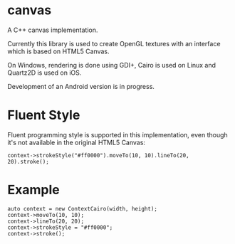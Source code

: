canvas
======

A C++ canvas implementation.

Currently this library is used to create OpenGL textures with an interface which is based on HTML5 Canvas.

On Windows, rendering is done using GDI+, Cairo is used on Linux and Quartz2D is used on iOS.

Development of an Android version is in progress.

Fluent Style
============

Fluent programming style is supported in this implementation, even though it's not available in the original HTML5 Canvas:

    context->strokeStyle("#ff0000").moveTo(10, 10).lineTo(20, 20).stroke();

Example
=======

    auto context = new ContextCairo(width, height);
    context->moveTo(10, 10);
    context->lineTo(20, 20);
    context->strokeStyle = "#ff0000";
    context->stroke();
